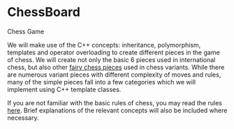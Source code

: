 # ChessBoard
Chess Game

We will make use of the C++ concepts: inheritance, polymorphism, templates and operator overloading to create different pieces in the game of chess. We will create not only the basic 6 pieces used in international chess, but also other [fairy chess pieces](https://en.wikipedia.org/wiki/Fairy_chess_piece) used in chess variants. While there are numerous variant pieces with different complexity of moves and rules, many of the simple pieces fall into a few categories which we will implement using C++ template classes.

If you are not familiar with the basic rules of chess, you may read the rules [here](https://en.wikipedia.org/wiki/Chess). Brief explanations of the relevant concepts will also be included where necessary.
